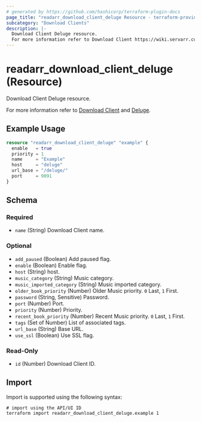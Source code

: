 ```yaml
---
# generated by https://github.com/hashicorp/terraform-plugin-docs
page_title: "readarr_download_client_deluge Resource - terraform-provider-readarr"
subcategory: "Download Clients"
description: |-
  Download Client Deluge resource.
  For more information refer to Download Client https://wiki.servarr.com/readarr/settings#download-clients and Deluge https://wiki.servarr.com/readarr/supported#deluge.
---
```


# readarr_download_client_deluge (Resource)

<!-- subcategory:Download Clients -->Download Client Deluge resource.
For more information refer to [Download Client](https://wiki.servarr.com/readarr/settings#download-clients) and [Deluge](https://wiki.servarr.com/readarr/supported#deluge).

## Example Usage

```terraform
resource "readarr_download_client_deluge" "example" {
  enable   = true
  priority = 1
  name     = "Example"
  host     = "deluge"
  url_base = "/deluge/"
  port     = 9091
}
```

<!-- schema generated by tfplugindocs -->
## Schema

### Required

- `name` (String) Download Client name.

### Optional

- `add_paused` (Boolean) Add paused flag.
- `enable` (Boolean) Enable flag.
- `host` (String) host.
- `music_category` (String) Music category.
- `music_imported_category` (String) Music imported category.
- `older_book_priority` (Number) Older Music priority. `0` Last, `1` First.
- `password` (String, Sensitive) Password.
- `port` (Number) Port.
- `priority` (Number) Priority.
- `recent_book_priority` (Number) Recent Music priority. `0` Last, `1` First.
- `tags` (Set of Number) List of associated tags.
- `url_base` (String) Base URL.
- `use_ssl` (Boolean) Use SSL flag.

### Read-Only

- `id` (Number) Download Client ID.

## Import

Import is supported using the following syntax:

```shell
# import using the API/UI ID
terraform import readarr_download_client_deluge.example 1
```
